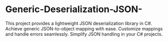 # Generic-Deserialization-JSON-
This project provides a lightweight JSON deserialization library in C#. Achieve generic JSON-to-object mapping with ease. Customize mappings and handle errors seamlessly. Simplify JSON handling in your C# projects.
